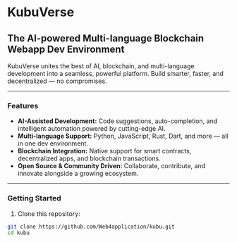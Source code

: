 # KubuVerse

## The AI-powered Multi-language Blockchain Webapp Dev Environment

KubuVerse unites the best of AI, blockchain, and multi-language development into a seamless, powerful platform. Build smarter, faster, and decentralized — no compromises.

---

### Features

- **AI-Assisted Development:** Code suggestions, auto-completion, and intelligent automation powered by cutting-edge AI.  
- **Multi-language Support:** Python, JavaScript, Rust, Dart, and more — all in one dev environment.  
- **Blockchain Integration:** Native support for smart contracts, decentralized apps, and blockchain transactions.  
- **Open Source & Community Driven:** Collaborate, contribute, and innovate alongside a growing ecosystem.

---

### Getting Started

1. Clone this repository:
```bash
git clone https://github.com/Web4application/kubu.git
cd kubu
